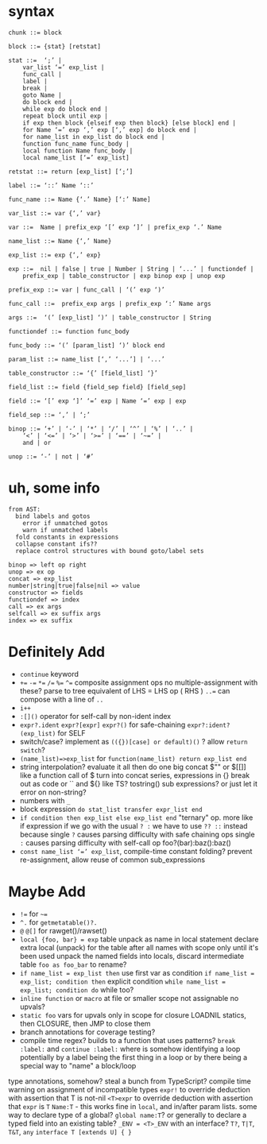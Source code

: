 
# syntax

```
chunk ::= block

block ::= {stat} [retstat]

stat ::=  ‘;’ | 
    var_list ‘=’ exp_list | 
    func_call | 
    label | 
    break | 
    goto Name | 
    do block end | 
    while exp do block end | 
    repeat block until exp | 
    if exp then block {elseif exp then block} [else block] end | 
    for Name ‘=’ exp ‘,’ exp [‘,’ exp] do block end | 
    for name_list in exp_list do block end | 
    function func_name func_body | 
    local function Name func_body | 
    local name_list [‘=’ exp_list] 

retstat ::= return [exp_list] [‘;’]

label ::= ‘::’ Name ‘::’

func_name ::= Name {‘.’ Name} [‘:’ Name]

var_list ::= var {‘,’ var}

var ::=  Name | prefix_exp ‘[’ exp ‘]’ | prefix_exp ‘.’ Name 

name_list ::= Name {‘,’ Name}

exp_list ::= exp {‘,’ exp}

exp ::=  nil | false | true | Number | String | ‘...’ | functiondef | 
    prefix_exp | table_constructor | exp binop exp | unop exp 

prefix_exp ::= var | func_call | ‘(’ exp ‘)’

func_call ::=  prefix_exp args | prefix_exp ‘:’ Name args 

args ::=  ‘(’ [exp_list] ‘)’ | table_constructor | String 

functiondef ::= function func_body

func_body ::= ‘(’ [param_list] ‘)’ block end

param_list ::= name_list [‘,’ ‘...’] | ‘...’

table_constructor ::= ‘{’ [field_list] ‘}’

field_list ::= field {field_sep field} [field_sep]

field ::= ‘[’ exp ‘]’ ‘=’ exp | Name ‘=’ exp | exp

field_sep ::= ‘,’ | ‘;’

binop ::= ‘+’ | ‘-’ | ‘*’ | ‘/’ | ‘^’ | ‘%’ | ‘..’ | 
    ‘<’ | ‘<=’ | ‘>’ | ‘>=’ | ‘==’ | ‘~=’ | 
    and | or

unop ::= ‘-’ | not | ‘#’
```

# uh, some info

```
from AST:
  bind labels and gotos
    error if unmatched gotos
    warn if unmatched labels
  fold constants in expressions
  collapse constant ifs??
  replace control structures with bound goto/label sets
```

```
binop => left op right
unop => ex op
concat => exp_list
number|string|true|false|nil => value
constructor => fields
functiondef => index
call => ex args
selfcall => ex suffix args
index => ex suffix
```

# Definitely Add
- `continue` keyword
- `+=` `-=` `*=` `/=` `%=` `^=` composite assignment ops
  no multiple-assignment with these?
  parse to tree equivalent of LHS = LHS op ( RHS )
  `..=` can compose with a line of `..`
- `i++`
- `:[]()` operator for self-call by non-ident index
- `expr?.ident` `expr?[expr]` `expr?()` for safe-chaining
  `expr?:ident?(exp_list)` for SELF
- switch/case?
    implement as `(({})[case] or default)()` ?
    allow `return switch`?
- `(name_list)=>exp_list` for `function(name_list) return exp_list end`
- string interpolation?
  evaluate it all then do one big concat
  $"" or $[[]] like a function call of $
  turn into concat series, expressions in {} break out as code
  or `` and ${} like TS?
  tostring() sub expressions? or just let it error on non-string?
- numbers with `_`
- block expression `do stat_list transfer expr_list end`
- `if condition then exp_list else exp_list end` "ternary" op. more like if expression
  if we go with the usual `? :` we have to use `?? ::` instead because
  single `?` causes parsing difficulty with safe chaining ops
  single `:` causes parsing difficulty with self-call op
  foo?(bar):baz():baz()
- `const name_list ‘=’ exp_list`, compile-time constant folding? prevent re-assignment, allow reuse of common sub_expressions

# Maybe Add

- `!=` for `~=`
- `^.` for `getmetatable()?.`
- `@` `@[]` for rawget()/rawset()
- `local {foo, bar} = exp` table unpack as name in local statement
  declare extra local (unpack) for the table after all names with scope only until it's been used
  unpack the named fields into locals, discard intermediate table
  `foo as foo_bar` to rename?
- `if name_list = exp_list then` use first var as condition
    `if name_list = exp_list; condition then` explicit condition
    `while name_list = exp_list; condition do` while too?
- `inline function` or `macro` at file or smaller scope
  not assignable
  no upvals?
- `static foo` vars for upvals only in scope for closure
  LOADNIL statics, then CLOSURE, then JMP to close them
- branch annotations for coverage testing?
- compile time regex? builds to a function that uses patterns?
`break :label:` and `continue :label:` where is somehow identifying a loop
  potentially by a label being the first thing in a loop
  or by there being a special way to "name" a block/loop

type annotations, somehow? steal a bunch from TypeScript?
  compile time warning on assignment of incompatible types
  `expr!` to override deduction with assertion that T is not-nil
  `<T>expr` to override deduction with assertion that `expr` is `T`
  `Name:T` - this works fine in `local`, and in/after param lists.
  some way to declare type of a global? `global name:T`?
  or generally to declare a typed field into an existing table?
  `_ENV = <T>_ENV` with an interface?
  `T?`, `T|T`, `T&T`, `any`
  `interface T [extends U] { }`
